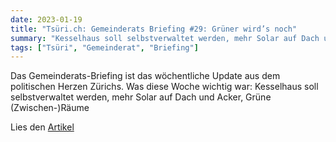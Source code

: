 ```yaml
---
date: 2023-01-19
title: "Tsüri.ch: Gemeinderats Briefing #29: Grüner wird’s noch"
summary: "Kesselhaus soll selbstverwaltet werden, mehr Solar auf Dach und Acker, Grüne (Zwischen-)Räume"
tags: ["Tsüri", "Gemeinderat", "Briefing"]
---
```


Das Gemeinderats-Briefing ist das wöchentliche Update aus dem
politischen Herzen Zürichs. Was diese Woche wichtig war: Kesselhaus soll
selbstverwaltet werden, mehr Solar auf Dach und Acker, Grüne
(Zwischen-)Räume

Lies den [Artikel](tsri-ch-zh-gemeinderats-briefing-29-gruener-wird-s-noch.pdf)
